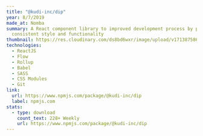 ```yaml
---
title: "@kudi-inc/dip"
year: 8/7/2019
made_at: Nomba
summary: A React component library to improved development process by providing
  consistent style and functionality
thumbnail: https://res.cloudinary.com/ds8bd6wxr/image/upload/v1713875861/my-portfolio/Screenshot_2024-04-23_at_13.36.47_l9iyb7.png
technologies:
  - ReactJS
  - Flow
  - Rollup
  - Babel
  - SASS
  - CSS Modules
  - Git
link:
  url: https://www.npmjs.com/package/@kudi-inc/dip
  label: npmjs.com
stats:
  - type: download
    count_text: 228+ Weekly
    url: https://www.npmjs.com/package/@kudi-inc/dip
---
```

